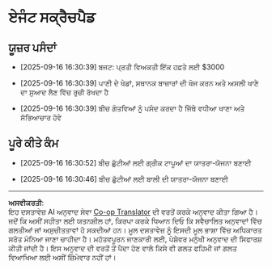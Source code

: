 <!--
CO_OP_TRANSLATOR_METADATA:
{
  "original_hash": "9e2a4a04b4686b008a7e06f916884e58",
  "translation_date": "2025-09-18T16:28:49+00:00",
  "source_file": "12-context-engineering/code_samples/vacation_agent_scratchpad.md",
  "language_code": "pa"
}
-->
# ਏਜੰਟ ਸਕ੍ਰੈਚਪੈਡ

## ਯੂਜ਼ਰ ਪਸੰਦਾਂ

- [2025-09-16 16:30:39] ਬਜਟ: ਪ੍ਰਤੀ ਵਿਅਕਤੀ ਇੱਕ ਹਫ਼ਤੇ ਲਈ $3000

- [2025-09-16 16:30:39] ਪਾਣੀ ਦੇ ਖੇਡਾਂ, ਸਥਾਨਕ ਬਾਜ਼ਾਰਾਂ ਦੀ ਖੋਜ ਕਰਨ ਅਤੇ ਅਸਲੀ ਖਾਣੇ ਦਾ ਸੁਆਦ ਲੈਣ ਵਿੱਚ ਰੁਚੀ ਰੱਖਦਾ ਹੈ

- [2025-09-16 16:30:39] ਬੀਚ ਗੰਤਵਿਆਂ ਨੂੰ ਪਸੰਦ ਕਰਦਾ ਹੈ ਜਿੱਥੇ ਵਧੀਆ ਖਾਣਾ ਅਤੇ ਸੱਭਿਆਚਾਰ ਹੋਵੇ

## ਪੂਰੇ ਕੀਤੇ ਕੰਮ

- [2025-09-16 16:30:52] ਬੀਚ ਛੁੱਟੀਆਂ ਲਈ ਗ੍ਰੀਕ ਟਾਪੂਆਂ ਦਾ ਯਾਤਰਾ-ਯੋਜਨਾ ਬਣਾਈ

- [2025-09-16 16:30:46] ਬੀਚ ਛੁੱਟੀਆਂ ਲਈ ਬਾਲੀ ਦੀ ਯਾਤਰਾ-ਯੋਜਨਾ ਬਣਾਈ

---

**ਅਸਵੀਕਰਤੀ**:  
ਇਹ ਦਸਤਾਵੇਜ਼ AI ਅਨੁਵਾਦ ਸੇਵਾ [Co-op Translator](https://github.com/Azure/co-op-translator) ਦੀ ਵਰਤੋਂ ਕਰਕੇ ਅਨੁਵਾਦ ਕੀਤਾ ਗਿਆ ਹੈ। ਜਦੋਂ ਕਿ ਅਸੀਂ ਸਹੀਤਾ ਲਈ ਯਤਨਸ਼ੀਲ ਹਾਂ, ਕਿਰਪਾ ਕਰਕੇ ਧਿਆਨ ਦਿਓ ਕਿ ਸਵੈਚਾਲਿਤ ਅਨੁਵਾਦਾਂ ਵਿੱਚ ਗਲਤੀਆਂ ਜਾਂ ਅਸੁਚੀਤਤਾਵਾਂ ਹੋ ਸਕਦੀਆਂ ਹਨ। ਮੂਲ ਦਸਤਾਵੇਜ਼ ਨੂੰ ਇਸਦੀ ਮੂਲ ਭਾਸ਼ਾ ਵਿੱਚ ਅਧਿਕਾਰਤ ਸਰੋਤ ਮੰਨਿਆ ਜਾਣਾ ਚਾਹੀਦਾ ਹੈ। ਮਹੱਤਵਪੂਰਨ ਜਾਣਕਾਰੀ ਲਈ, ਪੇਸ਼ੇਵਰ ਮਨੁੱਖੀ ਅਨੁਵਾਦ ਦੀ ਸਿਫਾਰਸ਼ ਕੀਤੀ ਜਾਂਦੀ ਹੈ। ਇਸ ਅਨੁਵਾਦ ਦੀ ਵਰਤੋਂ ਤੋਂ ਪੈਦਾ ਹੋਣ ਵਾਲੇ ਕਿਸੇ ਵੀ ਗਲਤ ਫਹਿਮੀ ਜਾਂ ਗਲਤ ਵਿਆਖਿਆ ਲਈ ਅਸੀਂ ਜ਼ਿੰਮੇਵਾਰ ਨਹੀਂ ਹਾਂ।
